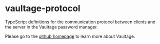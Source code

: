 vaultage-protocol
=================

TypeScript definitions for the communication protocol between clients and the server in the Vaultage password manager.

Please go to the [github homepage](https://github.com/lbarman/vaultage) to learn more about Vaultage.
